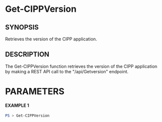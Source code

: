 # Get-CIPPVersion
## SYNOPSIS
Retrieves the version of the CIPP application.
## DESCRIPTION
The Get-CIPPVersion function retrieves the version of the CIPP application by making a REST API call to the "/api/Getversion" endpoint.
# PARAMETERS

#### EXAMPLE 1
```powershell
PS > Get-CIPPVersion
```

